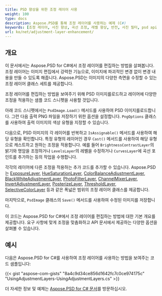 ```yaml
---
title: PSD 향상을 위한 조정 레이어 사용
weight: 100
type: docs
description: Aspose.PSD를 통해 조정 레이어를 사용하는 예제 (C#)
keywords: [조정 레이어, 사진 향상, 곡선 조정, 레벨 향상, 반전, 사진 필터, psd api, C#, 씨샵, 코드 샘플]
url: ko/net/adjustment-layer-enhancement/
---
```


## 개요

이 문서에서는 Aspose.PSD for C#에서 조정 레이어를 편집하는 방법을 살펴봅니다. 조정 레이어는 이미지 편집에서 강력한 기능으로, 이미지에 파괴적인 변경 없이 변경 내용을 만들 수 있도록 해줍니다. Aspose.PSD는 이미지의 다양한 측면을 수정할 수 있는 조정 레이어 클래스 세트를 제공합니다.

조정 레이어를 편집하는 방법을 보여주기 위해 PSD 이미지를로드하고 레이어에 다양한 조정을 적용하는 샘플 코드 스니펫을 사용할 것입니다.

아래 코드 스니펫에서는 `PsdImage.Load()` 메서드를 사용하여 PSD 이미지를로드합니다. 그런 다음 출력 PNG 파일을 저장하기 위한 옵션을 설정합니다. `PngOptions` 클래스를 사용하여 출력 이미지의 색상 유형을 지정할 수 있습니다.

다음으로, PSD 이미지의 각 레이어를 반복하고 `IsAssignable()` 메서드를 사용하여 해당 유형을 확인합니다. 특정 유형의 레이어인 경우 `Cast()` 메서드를 사용하여 해당 유형으로 캐스트하고 원하는 조정을 적용합니다. 예를 들어 `BrightnessContrastLayer`의 밝기와 명암을 조정하거나 `LevelsLayer`의 레벨을 수정하거나 `CurvesLayer`에 곡선 포인트를 추가하는 등의 작업을 수행합니다.

각각의 레이어에 다른 조정을 적용하는 추가 코드를 추가할 수 있습니다. Aspose.PSD는 [ExposureLayer](https://reference.aspose.com/psd/net/aspose.psd.fileformats.psd.layers.adjustmentlayers/exposurelayer), [HueSaturationLayer](https://reference.aspose.com/psd/net/aspose.psd.fileformats.psd.layers.adjustmentlayers/huesaturationlayer), [ColorBalanceAdjustmentLayer](https://reference.aspose.com/psd/net/aspose.psd.fileformats.psd.layers.adjustmentlayers/colorbalanceadjustmentlayer), [BlackWhiteAdjustmentLayer](https://reference.aspose.com/psd/net/aspose.psd.fileformats.psd.layers.adjustmentlayers/blackwhiteadjustmentlayer), [PhotoFilterLayer](https://reference.aspose.com/psd/net/aspose.psd.fileformats.psd.layers.adjustmentlayers/photofilterlayer), [ChannelMixerLayer](https://reference.aspose.com/psd/net/aspose.psd.fileformats.psd.layers.adjustmentlayers/channelmixerlayer), [InvertAdjustmentLayer](https://reference.aspose.com/psd/net/aspose.psd.fileformats.psd.layers.adjustmentlayers/invertadjustmentlayer), [PosterizeLayer](https://reference.aspose.com/psd/net/aspose.psd.fileformats.psd.layers.adjustmentlayers/posterizelayer), [ThresholdLayer](https://reference.aspose.com/psd/net/aspose.psd.fileformats.psd.layers.adjustmentlayers/thresholdlayer), [SelectiveColorLayer](https://reference.aspose.com/psd/net/aspose.psd.fileformats.psd.layers.adjustmentlayers/selectivecolorlayer) 등과 같은 폭넓은 범위의 조정 레이어 클래스를 제공합니다.

마지막으로, `PsdImage` 클래스의 `Save()` 메서드를 사용하여 수정된 이미지를 저장합니다.

이 코드는 Aspose.PSD for C#에서 조정 레이어를 편집하는 방법에 대한 기본 개요를 제공합니다. 요구 사항에 맞게 조정을 맞춤화하고 API 문서에서 제공하는 다양한 옵션을 살펴볼 수 있습니다.

## 예시

다음은 Aspose.PSD for C#를 사용하여 조정 레이어를 사용하는 방법을 보여주는 코드 샘플입니다:

{{< gist "aspose-com-gists" "8a4c9d34ce856d1642fc7c0ce974175c" "UsingAdjustmentLayers-UsingAdjustmentLayers.cs" >}}

더 자세한 정보 및 예제는 [Aspose.PSD for C# 문서](https://docs.aspose.com/psd/net/)를 방문하십시오.
